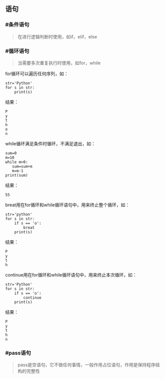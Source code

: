 ## 语句

### #条件语句

> 在进行逻辑判断时使用，如if，elif，else



### #循环语句

> 当需要多次重复执行时使用，如for，while

for循环可以遍历任何序列，如：

```shell
str='Python'
for s in str:
    print(s)
```

结果：

```shell
P
y
t
h
o
n
```



while循环满足条件时循环，不满足退出，如：

```shell
sum=0
m=10
while m>0:
   sum=sum+m
   m=m-1
print(sum)
```

结果：

```SHELL
55
```



breat用在for循环和while循环语句中，用来终止整个循环，如：

```shell
str='python'
for s in str:
    if s == 'o':
        breat
    print(s)
```

结果：

```shell
P
y
t
h
```



continue用在for循环和while循环语句中，用来终止本次循环，如：

```shell
str='Python'
for s in str:
    if s == 'o':
        continue
    print(s)
```

结果：

```shell
P
y
t
h
n
```



### #pass语句

> pass是空语句，它不做任何事情，一般作用占位语句，作用是保持程序结构的完整性


